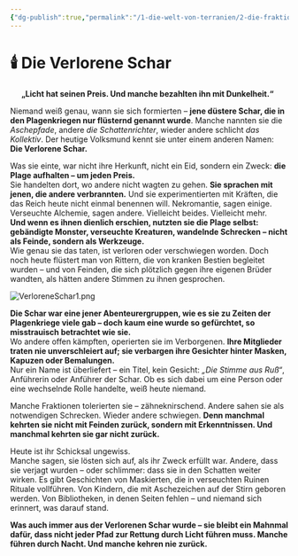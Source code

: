 ```yaml
---
{"dg-publish":true,"permalink":"/1-die-welt-von-terranien/2-die-fraktionen/2-kleinere-gruppierungen/verlorene-schar/"}
---
```


# 🕯️ **Die Verlorene Schar**
$\quad$
**„Licht hat seinen Preis. Und manche bezahlten ihn mit Dunkelheit.“**

Niemand weiß genau, wann sie sich formierten – **jene düstere Schar, die in den Plagenkriegen nur flüsternd genannt wurde**. Manche nannten sie die _Aschepfade_, andere _die Schattenrichter_, wieder andere schlicht _das Kollektiv_. Der heutige Volksmund kennt sie unter einem anderen Namen:  
**Die Verlorene Schar.**

Was sie einte, war nicht ihre Herkunft, nicht ein Eid, sondern ein Zweck: **die Plage aufhalten – um jeden Preis.**  
Sie handelten dort, wo andere nicht wagten zu gehen. **Sie sprachen mit jenen, die andere verbrannten.** Und sie experimentierten mit Kräften, die das Reich heute nicht einmal benennen will. Nekromantie, sagen einige. Verseuchte Alchemie, sagen andere. Vielleicht beides. Vielleicht mehr.  
**Und wenn es ihnen dienlich erschien, nutzten sie die Plage selbst: gebändigte Monster, verseuchte Kreaturen, wandelnde Schrecken – nicht als Feinde, sondern als Werkzeuge.**  
Wie genau sie das taten, ist verloren oder verschwiegen worden. Doch noch heute flüstert man von Rittern, die von kranken Bestien begleitet wurden – und von Feinden, die sich plötzlich gegen ihre eigenen Brüder wandten, als hätten andere Stimmen zu ihnen gesprochen.

![VerloreneSchar1.png](/img/user/4%20Dateien/Illustrationen/VerloreneSchar1.png)

**Die Schar war eine jener Abenteurergruppen, wie es sie zu Zeiten der Plagenkriege viele gab – doch kaum eine wurde so gefürchtet, so misstrauisch betrachtet wie sie.**  
Wo andere offen kämpften, operierten sie im Verborgenen. **Ihre Mitglieder traten nie unverschleiert auf; sie verbargen ihre Gesichter hinter Masken, Kapuzen oder Bemalungen.**  
Nur ein Name ist überliefert – ein Titel, kein Gesicht: _„Die Stimme aus Ruß“_, Anführerin oder Anführer der Schar. Ob es sich dabei um eine Person oder eine wechselnde Rolle handelte, weiß heute niemand.

Manche Fraktionen tolerierten sie – zähneknirschend. Andere sahen sie als notwendigen Schrecken. Wieder andere schwiegen. **Denn manchmal kehrten sie nicht mit Feinden zurück, sondern mit Erkenntnissen. Und manchmal kehrten sie gar nicht zurück.**

Heute ist ihr Schicksal ungewiss.  
Manche sagen, sie lösten sich auf, als ihr Zweck erfüllt war. Andere, dass sie verjagt wurden – oder schlimmer: dass sie in den Schatten weiter wirken. Es gibt Geschichten von Maskierten, die in verseuchten Ruinen Rituale vollführen. Von Kindern, die mit Aschezeichen auf der Stirn geboren werden. Von Bibliotheken, in denen Seiten fehlen – und niemand sich erinnert, was darauf stand.

**Was auch immer aus der Verlorenen Schar wurde – sie bleibt ein Mahnmal dafür, dass nicht jeder Pfad zur Rettung durch Licht führen muss. Manche führen durch Nacht. Und manche kehren nie zurück.**